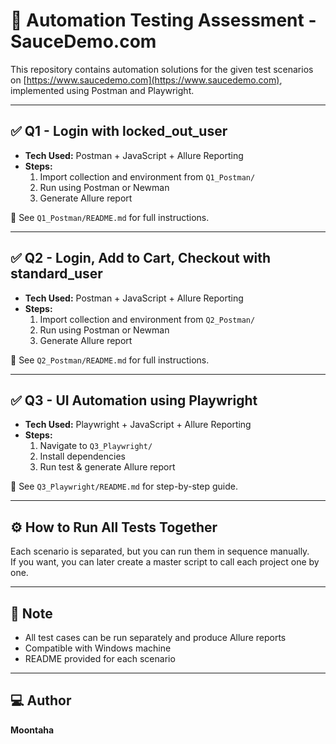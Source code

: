 # 🧪 Automation Testing Assessment - SauceDemo.com

This repository contains automation solutions for the given test scenarios on [https://www.saucedemo.com](https://www.saucedemo.com), implemented using Postman and Playwright.

---

## ✅ Q1 - Login with locked_out_user

- **Tech Used:** Postman + JavaScript + Allure Reporting
- **Steps:**
  1. Import collection and environment from `Q1_Postman/`
  2. Run using Postman or Newman
  3. Generate Allure report

📂 See `Q1_Postman/README.md` for full instructions.

---

## ✅ Q2 - Login, Add to Cart, Checkout with standard_user

- **Tech Used:** Postman + JavaScript + Allure Reporting
- **Steps:**
  1. Import collection and environment from `Q2_Postman/`
  2. Run using Postman or Newman
  3. Generate Allure report

📂 See `Q2_Postman/README.md` for full instructions.

---

## ✅ Q3 - UI Automation using Playwright

- **Tech Used:** Playwright + JavaScript + Allure Reporting
- **Steps:**
  1. Navigate to `Q3_Playwright/`
  2. Install dependencies
  3. Run test & generate Allure report

📂 See `Q3_Playwright/README.md` for step-by-step guide.

---

## ⚙️ How to Run All Tests Together

Each scenario is separated, but you can run them in sequence manually.  
If you want, you can later create a master script to call each project one by one.

---

## 📌 Note

- All test cases can be run separately and produce Allure reports
- Compatible with Windows machine
- README provided for each scenario

---

## 💻 Author

**Moontaha**  

